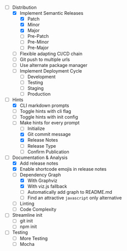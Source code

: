 -   [ ] Distribution
    -   [x] Implement Semantic Releases
        -   [x] Patch
        -   [x] Minor
        -   [x] Major
        -   [ ] Pre-Patch
        -   [ ] Pre-Minor
        -   [ ] Pre-Major
    -   [ ] Flexible adapting CI/CD chain
    -   [ ] Git push to multiple urls
    -   [ ] Use alternate package manager
    -   [ ] Implement Deployment Cycle
        -   [ ] Development
        -   [ ] Testing
        -   [ ] Staging
        -   [ ] Production
-   [ ] Hints
    -   [x] CLI markdown prompts
    -   [ ] Toggle hints with cli flag
    -   [ ] Toggle hints with init config
    -   [ ] Make hints for every prompt
        -   [ ] Initialize
        -   [x] Git commit message
        -   [x] Release Notes
        -   [ ] Release Type
        -   [ ] Confirm Publication
-   [ ] Documentation & Analysis
    -   [x] Add release notes
    -   [x] Enable shortcode emojis in release notes
    -   [ ] Dependency Graph
        -   [x] With Graphviz
        -   [x] With viz.js fallback
        -   [ ] Automatically add graph to README.md
        -   [ ] Find an attractive `javascript` only alternative
    -   [ ] Linting
    -   [ ] Code Complexity
-   [ ] Streamline init
    -   [ ] git init
    -   [ ] npm init
-   [ ] Testing
    -   [ ] More Testing
    -   [ ] Mocha
